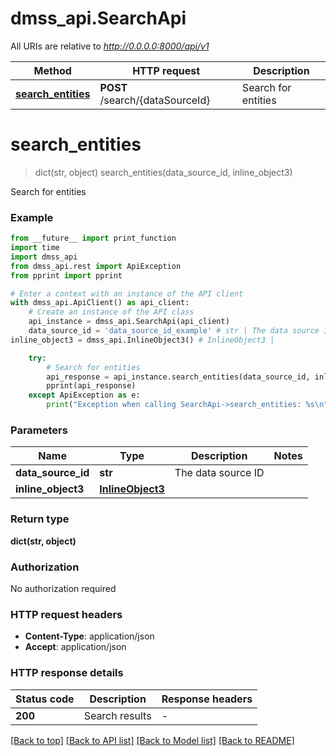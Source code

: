 # dmss_api.SearchApi

All URIs are relative to *http://0.0.0.0:8000/api/v1*

Method | HTTP request | Description
------------- | ------------- | -------------
[**search_entities**](SearchApi.md#search_entities) | **POST** /search/{dataSourceId} | Search for entities


# **search_entities**
> dict(str, object) search_entities(data_source_id, inline_object3)

Search for entities

### Example

```python
from __future__ import print_function
import time
import dmss_api
from dmss_api.rest import ApiException
from pprint import pprint

# Enter a context with an instance of the API client
with dmss_api.ApiClient() as api_client:
    # Create an instance of the API class
    api_instance = dmss_api.SearchApi(api_client)
    data_source_id = 'data_source_id_example' # str | The data source ID
inline_object3 = dmss_api.InlineObject3() # InlineObject3 | 

    try:
        # Search for entities
        api_response = api_instance.search_entities(data_source_id, inline_object3)
        pprint(api_response)
    except ApiException as e:
        print("Exception when calling SearchApi->search_entities: %s\n" % e)
```

### Parameters

Name | Type | Description  | Notes
------------- | ------------- | ------------- | -------------
 **data_source_id** | **str**| The data source ID | 
 **inline_object3** | [**InlineObject3**](InlineObject3.md)|  | 

### Return type

**dict(str, object)**

### Authorization

No authorization required

### HTTP request headers

 - **Content-Type**: application/json
 - **Accept**: application/json

### HTTP response details
| Status code | Description | Response headers |
|-------------|-------------|------------------|
**200** | Search results |  -  |

[[Back to top]](#) [[Back to API list]](../README.md#documentation-for-api-endpoints) [[Back to Model list]](../README.md#documentation-for-models) [[Back to README]](../README.md)

